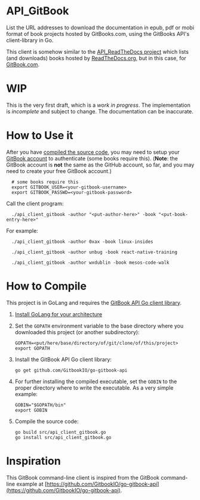 # API_GitBook

List the URL addresses to download the documentation in epub, pdf or mobi format of book projects hosted by GitBooks.com, using the GitBooks API's client-library in Go.

This client is somehow similar to the [API_ReadTheDocs project](https://github.com/je-nunez/API_ReadTheDocs) which lists (and downloads) books hosted by [ReadTheDocs.org](https://ReadTheDocs.org/), but in this case, for [GitBook.com](https://www.gitbook.com/).

# WIP

This is the very first draft, which is a *work in progress*. The implementation is *incomplete* and subject to change. The documentation can be inaccurate.

# How to Use it

After you have [compiled the source code](#-How-to-Compile), you may need to setup your [GitBook account](https://www.gitbook.com/) to authenticate (some books require this). (**Note**: the GitBook account is **not** the same as the GitHub account, so far, and you may need to create your free GitBook account.)

      # some books require this
      export GITBOOK_USER=<your-gitbook-username>
      export GITBOOK_PASSWD=<your-gitbook-password>

Call the client program:

      ./api_client_gitbook -author "<put-author-here>" -book "<put-book-entry-here>"

For example:

      ./api_client_gitbook -author 0xax -book linux-insides
      
      ./api_client_gitbook -author unbug -book react-native-training
      
      ./api_client_gitbook -author wxdublin -book mesos-code-walk

# How to Compile

This project is in GoLang and requires the [GitBook API Go client library](https://github.com/GitbookIO/go-gitbook-api).

1. [Install GoLang for your architecture](https://golang.org/doc/install)

2. Set the `GOPATH` environment variable to the base directory where you downloaded this project (or another subdirectory):

       GOPATH=<put/here/base/directory/of/git/clone/of/this/project>
       export GOPATH

3. Install the GitBook API Go client library:

       go get github.com/GitbookIO/go-gitbook-api

4. For further installing the compiled executable, set the `GOBIN` to the proper directory where to write the executable. As a very simple example:

       GOBIN="$GOPATH/bin"
       export GOBIN

5. Compile the source code:

       go build src/api_client_gitbook.go
       go install src/api_client_gitbook.go

# Inspiration

This GitBook command-line client is inspired from the GitBook command-line example at [https://github.com/GitbookIO/go-gitbook-api](https://github.com/GitbookIO/go-gitbook-api).
